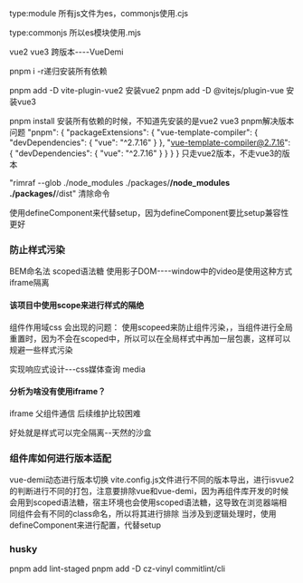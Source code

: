 type:module
所有js文件为es，commonjs使用.cjs

type:commonjs
所以es模块使用.mjs

vue2 vue3 跨版本----VueDemi

pnpm i -r递归安装所有依赖

pnpm add -D vite-plugin-vue2    安装vue2
pnpm add -D @vitejs/plugin-vue  安装vue3

pnpm install 安装所有依赖的时候，不知道先安装的是vue2 vue3
pnpm解决版本问题
"pnpm": {
    "packageExtensions": {
      "vue-template-compiler": {
        "devDependencies": {
          "vue": "^2.7.16"
        }
      },
      "vue-template-compiler@2.7.16": {
        "devDependencies": {
          "vue": "^2.7.16"
        }
      }
    }
}
只走vue2版本，不走vue3的版本

"rimraf --glob ./node_modules ./packages/**/node_modules ./packages/**/dist"
清除命令

使用defineComponent来代替setup，因为defineComponent要比setup兼容性更好

### 防止样式污染
BEM命名法
scoped语法糖
使用影子DOM----window中的video是使用这种方式
iframe隔离

#### 该项目中使用scope来进行样式的隔绝
组件作用域css
会出现的问题：
使用scopeed来防止组件污染，，当组件进行全局重置时，因为不会在scoped中，所以可以在全局样式中再加一层包裹，这样可以规避一些样式污染

实现响应式设计---css媒体查询
media



#### 分析为啥没有使用iframe？

iframe 父组件通信 
后续维护比较困难

好处就是样式可以完全隔离--天然的沙盒

### 组件库如何进行版本适配
vue-demi动态进行版本切换
vite.config.js文件进行不同的版本导出，进行isvue2的判断进行不同的打包，注意要排除vue和vue-demi，因为再组件库开发的时候会用到scoped语法糖，宿主环境也会使用scoped语法糖，这导致在浏览器端相同组件会有不同的class命名，所以将其进行排除
当涉及到逻辑处理时，使用defineComponent来进行配置，代替setup

### husky
pnpm add lint-staged
pnpm add -D cz-vinyl
commitlint/cli

